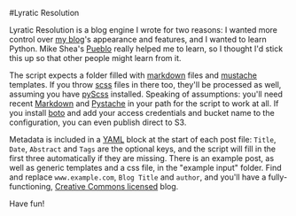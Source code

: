 #Lyratic Resolution

Lyratic Resolution is a blog engine I wrote for two reasons: I wanted more control over [my blog][1]'s appearance and features, and I wanted to learn Python. Mike Shea's [Pueblo][2] really helped me to learn, so I thought I'd stick this up so that other people might learn from it.

The script expects a folder filled with [markdown][3] files and [mustache][4] templates. If you throw [scss][5] files in there too, they'll be processed as well, assuming you have [pyScss][6] installed. Speaking of assumptions: you'll need  recent [Markdown][7] and [Pystache][8] in your path for the script to work at all. If you install [boto](https://github.com/boto/boto) and add your access credentials and bucket name to the configuration, you can even publish direct to S3.

Metadata is included in a [YAML][9] block at the start of each post file: `Title`, `Date`, `Abstract` and `Tags` are the optional keys, and the script will fill in the first three automatically if they are missing. There is an example post, as well as generic templates and a css file, in the "example input" folder. Find and replace `www.example.com`, `Blog Title` and `author`, and you'll have a fully-functioning, [Creative Commons licensed][10] blog.

Have fun!


[1]: https://d.mcni.ch/blog/
[2]: https://github.com/mshea/pueblo
[3]: http://daringfireball.net/projects/markdown/
[4]: http://mustache.github.io/
[5]: http://sass-lang.com/
[6]: https://github.com/Kronuz/pyScss
[7]: https://pypi.python.org/pypi/Markdown
[8]: https://github.com/defunkt/pystache
[9]: http://yaml.org/
[10]: http://creativecommons.org/licenses/by-nc/4.0/
